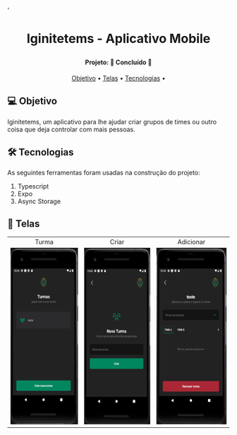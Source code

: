 '<h1 align="center">
Iginitetems - Aplicativo Mobile

</h1>
<h4 align="center"> 
Projeto: 🚀 Concluído 🚀
</h4>
<p align="center">
 <a href="#-objetivo">Objetivo</a> •
 <a href="#-telas">Telas</a> •
 <a href="#-tecnologias">Tecnologias</a> • 
</p>

## 💻 Objetivo

Iginitetems, um aplicativo para lhe ajudar criar grupos de times ou outro coisa que deja controlar com mais pessoas.

## 🛠 Tecnologias

As seguintes ferramentas foram usadas na construção do projeto:

<ol> 
  <li> Typescript </li>
  <li> Expo </li>
  <li> Async Storage </li>
</ol>
<p/>

## 📱 Telas

<table align="center" display=flex>
  <tr>
    <td align="center">Turma</td>
    <td align="center">Criar</td>
    <td align="center">Adicionar</td>
  </tr>
  <tr>
    <td><img src="https://github.com/Borges10002/iginitetems-react-native/blob/main/assets/Captura%20de%20tela%202024-01-11%20220437.png" width=200 height=400></td>
    <td><img src="https://github.com/Borges10002/iginitetems-react-native/blob/main/assets/Captura%20de%20tela%202024-01-11%20220452.png" width=200 height=400></td>
    <td><img src="https://github.com/Borges10002/iginitetems-react-native/blob/main/assets/Captura%20de%20tela%202024-01-11%20220423.png" width=200 height=400></td>
  </tr>
 </table>
